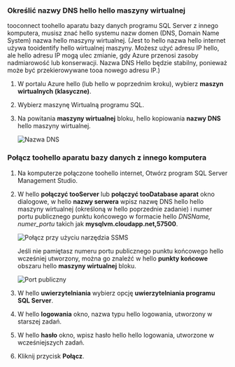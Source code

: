 ### <a name="determine-hello-dns-name-of-hello-virtual-machine"></a>Określić nazwy DNS hello hello maszyny wirtualnej
tooconnect toohello aparatu bazy danych programu SQL Server z innego komputera, musisz znać hello systemu nazw domen (DNS, Domain Name System) nazwa hello maszyny wirtualnej. (Jest to hello nazwa hello internet używa tooidentify hello wirtualnej maszyny. Możesz użyć adresu IP hello, ale hello adresu IP mogą ulec zmianie, gdy Azure przenosi zasoby nadmiarowość lub konserwacji. Nazwa DNS Hello będzie stabilny, ponieważ może być przekierowywane tooa nowego adresu IP.)  

1. W portalu Azure hello (lub hello w poprzednim kroku), wybierz **maszyn wirtualnych (klasyczne)**.
2. Wybierz maszynę Wirtualną programu SQL.
3. Na powitania **maszyny wirtualnej** bloku, hello kopiowania **nazwy DNS** hello maszyny wirtualnej.
   
    ![Nazwa DNS](./media/virtual-machines-sql-server-connection-steps/sql-vm-dns-name.png)

### <a name="connect-toohello-database-engine-from-another-computer"></a>Połącz toohello aparatu bazy danych z innego komputera
1. Na komputerze połączone toohello internet, Otwórz program SQL Server Management Studio.
2. W hello **połączyć tooServer** lub **połączyć tooDatabase aparat** okno dialogowe, w hello **nazwy serwera** wpisz nazwę DNS hello hello maszyny wirtualnej (określoną w hello poprzednie zadanie) i numer portu publicznego punktu końcowego w formacie hello *DNSName, numer_portu* takich jak **mysqlvm.cloudapp.net,57500**.
   
    ![Połącz przy użyciu narzędzia SSMS](./media/virtual-machines-sql-server-connection-steps/33Connect-SSMS.png)
   
    Jeśli nie pamiętasz numeru portu publicznego punktu końcowego hello wcześniej utworzony, można go znaleźć w hello **punkty końcowe** obszaru hello **maszyny wirtualnej** bloku.
   
    ![Port publiczny](./media/virtual-machines-sql-server-connection-steps/sql-vm-port-number.png)
3. W hello **uwierzytelniania** wybierz opcję **uwierzytelniania programu SQL Server**.
4. W hello **logowania** okno, nazwa typu hello logowania, utworzony w starszej zadań.
5. W hello **hasło** okno, wpisz hasło hello hello logowania, utworzone w wcześniejszych zadań.
6. Kliknij przycisk **Połącz**.

